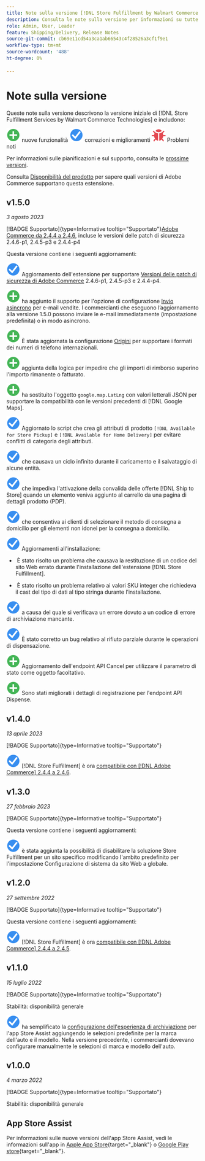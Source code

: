 ```yaml
---
title: Note sulla versione [!DNL Store Fulfillment by Walmart Commerce Technologies]
description: Consulta le note sulla versione per informazioni su tutte le  [!DNL Store Fulfillment by Walmart Commerce Technologies]  versioni.
role: Admin, User, Leader
feature: Shipping/Delivery, Release Notes
source-git-commit: cb69e11cd54a3ca1ab66543c4f28526a3cf1f9e1
workflow-type: tm+mt
source-wordcount: '488'
ht-degree: 0%

---
```


# Note sulla versione

Queste note sulla versione descrivono la versione iniziale di [!DNL Store Fulfillment Services by Walmart Commerce Technologies] e includono:

![Nuove](../assets/new.svg) nuove funzionalità
![Problema risolto](../assets/fix.svg) correzioni e miglioramenti
![Problema noto](../assets/bug.svg) Problemi noti

Per informazioni sulle pianificazioni e sul supporto, consulta le [prossime versioni](https://experienceleague.adobe.com/docs/commerce-operations/release/planning/schedule.html).

Consulta [Disponibilità del prodotto](https://experienceleague.adobe.com/docs/commerce-operations/release/product-availability.html) per sapere quali versioni di Adobe Commerce supportano questa estensione.

## v1.5.0

*3 agosto 2023*

[!BADGE Supportato]{type=Informative tooltip="Supportato"}[Adobe Commerce da 2.4.4 a 2.4.6](https://experienceleague.adobe.com/docs/commerce-operations/release/product-availability.html), incluse le versioni delle patch di sicurezza 2.4.6-p1, 2.4.5-p3 e 2.4.4-p4

Questa versione contiene i seguenti aggiornamenti:

![Nuovo](../assets/fix.svg) Aggiornamento dell&#39;estensione per supportare [Versioni delle patch di sicurezza di Adobe Commerce](https://experienceleague.adobe.com/docs/commerce-operations/release/notes/security-patches/overview.html) 2.4.6-p1, 2.4.5-p3 e 2.4.4-p4.

![New](../assets/new.svg)<!-- WMTP-918 --> ha aggiunto il supporto per l&#39;opzione di configurazione [Invio asincrono](sales-emails.md) per e-mail vendite. I commercianti che eseguono l’aggiornamento alla versione 1.5.0 possono inviare le e-mail immediatamente (impostazione predefinita) o in modo asincrono.

![Nuovo](../assets/new.svg)<!-- WMTP-916--> È stata aggiornata la configurazione [Origini](merchant-store-configuration.md) per supportare i formati dei numeri di telefono internazionali.

![Nuovo](../assets/new.svg) aggiunta della logica per impedire che gli importi di rimborso superino l&#39;importo rimanente o fatturato.

![New](../assets/new.svg)<!-- WMTP-882 --> ha sostituito l&#39;oggetto `google.map.LatLng` con valori letterali JSON per supportare la compatibilità con le versioni precedenti di [!DNL Google Maps].

![Problema risolto](../assets/fix.svg)<!-- WMTP- --> Aggiornato lo script che crea gli attributi di prodotto `[!DNL Available for Store Pickup]` e `[!DNL Available for Home Delivery]` per evitare conflitti di categoria degli attributi.

![È stato risolto un problema](../assets/fix.svg)<!-- WMTP-915 --> che causava un ciclo infinito durante il caricamento e il salvataggio di alcune entità.

![È stato risolto un problema](../assets/fix.svg)<!-- WMTP-921 --> che impediva l&#39;attivazione della convalida delle offerte [!DNL Ship to Store] quando un elemento veniva aggiunto al carrello da una pagina di dettagli prodotto (PDP).

![È stato risolto un problema](../assets/fix.svg)<!-- WMTP- 932 --> che consentiva ai clienti di selezionare il metodo di consegna a domicilio per gli elementi non idonei per la consegna a domicilio.

![Problema risolto](../assets/fix.svg) Aggiornamenti all&#39;installazione:

- &#x200B;<!-- WMTP-880--> È stato risolto un problema che causava la restituzione di un codice del sito Web errato durante l&#39;installazione dell&#39;estensione [!DNL Store Fulfillment].

- &#x200B;<!-- WMTP-878--> È stato risolto un problema relativo ai valori SKU integer che richiedeva il cast del tipo di dati al tipo stringa durante l’installazione.

![È stato risolto un problema](../assets/fix.svg)<!-- WMTP-915--> a causa del quale si verificava un errore dovuto a un codice di errore di archiviazione mancante.

![È stato corretto un problema](../assets/fix.svg)<!-- WMTP-932 --> È stato corretto un bug relativo al rifiuto parziale durante le operazioni di dispensazione.

![Nuovo](../assets/new.svg)<!-- WMTP-953 --> Aggiornamento dell&#39;endpoint API Cancel per utilizzare il parametro di stato come oggetto facoltativo.

![Nuovo](../assets/new.svg)<!-- WMTP-960 --> Sono stati migliorati i dettagli di registrazione per l&#39;endpoint API Dispense.

## v1.4.0

*13 aprile 2023*

[!BADGE Supportato]{type=Informative tooltip="Supportato"}

![Nuovo](../assets/fix.svg) [!DNL Store Fulfillment] è ora [compatibile con [!DNL Adobe Commerce] 2.4.4 a 2.4.6](https://experienceleague.adobe.com/docs/commerce-operations/release/product-availability.html).


## v1.3.0

*27 febbraio 2023*

[!BADGE Supportato]{type=Informative tooltip="Supportato"}

Questa versione contiene i seguenti aggiornamenti:

![Nuovo](../assets/fix.svg)<!-- WMTP-795 --> è stata aggiunta la possibilità di disabilitare la soluzione Store Fulfillment per un sito specifico modificando l&#39;ambito predefinito per l&#39;impostazione Configurazione di sistema da sito Web a globale.

## v1.2.0

*27 settembre 2022*

[!BADGE Supportato]{type=Informative tooltip="Supportato"}

Questa versione contiene i seguenti aggiornamenti:

![Nuovo](../assets/fix.svg) [!DNL Store Fulfillment] è ora [compatibile con [!DNL Adobe Commerce] 2.4.4 a 2.4.5](https://experienceleague.adobe.com/docs/commerce-operations/release/product-availability.html).


## v1.1.0

*15 luglio 2022*

[!BADGE Supportato]{type=Informative tooltip="Supportato"}

Stabilità: disponibilità generale

![Nuovo](../assets/fix.svg)<!-- WMTP-731 --> ha semplificato la [configurazione dell&#39;esperienza di archiviazione](check-in-experience-setup.md) per l&#39;app Store Assist aggiungendo le selezioni predefinite per la marca dell&#39;auto e il modello. Nella versione precedente, i commercianti dovevano configurare manualmente le selezioni di marca e modello dell&#39;auto.

## v1.0.0

*4 marzo 2022*

[!BADGE Supportato]{type=Informative tooltip="Supportato"}

Stabilità: disponibilità generale

## App Store Assist

Per informazioni sulle nuove versioni dell&#39;app Store Assist, vedi le informazioni sull&#39;app in [Apple App Store](https://apps.apple.com/us/app/store-assist-by-walmart/id1609281539){target="_blank"} o [Google Play store](https://play.google.com/store/apps/details?id=com.walmart.faas.storeassist){target="_blank"}.
